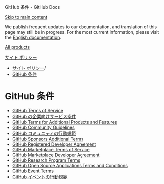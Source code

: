 GitHub 条件 - GitHub Docs

[Skip to main content](#main-content)

We publish frequent updates to our documentation, and translation of this page may still be in progress. For the most current information, please visit the [English documentation](/en).

[All products](/ja)

[サイト ポリシー](/ja/site-policy)

* [サイト ポリシー](/ja/site-policy)/
* [GitHub 条件](/ja/site-policy/github-terms)

GitHub 条件
==========

* [GitHub Terms of Service](/ja/site-policy/github-terms/github-terms-of-service)
* [GitHub の企業向けサービス条件](/ja/site-policy/github-terms/github-corporate-terms-of-service)
* [GitHub Terms for Additional Products and Features](/ja/site-policy/github-terms/github-terms-for-additional-products-and-features)
* [GitHub Community Guidelines](/ja/site-policy/github-terms/github-community-guidelines)
* [GitHub コミュニティの行動規範](/ja/site-policy/github-terms/github-community-code-of-conduct)
* [GitHub Sponsors Additional Terms](/ja/site-policy/github-terms/github-sponsors-additional-terms)
* [GitHub Registered Developer Agreement](/ja/site-policy/github-terms/github-registered-developer-agreement)
* [GitHub Marketplace Terms of Service](/ja/site-policy/github-terms/github-marketplace-terms-of-service)
* [GitHub Marketplace Developer Agreement](/ja/site-policy/github-terms/github-marketplace-developer-agreement)
* [GitHub Research Program Terms](/ja/site-policy/github-terms/github-research-program-terms)
* [GitHub Open Source Applications Terms and Conditions](/ja/site-policy/github-terms/github-open-source-applications-terms-and-conditions)
* [GitHub Event Terms](/ja/site-policy/github-terms/github-event-terms)
* [GitHub イベントの行動規範](/ja/site-policy/github-terms/github-event-code-of-conduct)

